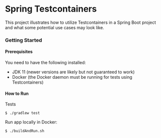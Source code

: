 # Spring Testcontainers

This project illustrates how to utilize Testcontainers in a Spring Boot project
and what some potential use cases may look like.

### Getting Started

#### Prerequisites
You need to have the following installed:
- JDK 11 (newer versions are likely but not guaranteed to work)
- Docker (the Docker daemon must be running for tests using Testcontainers)

#### How to Run

Tests

```
$ ./gradlew test
```

Run app locally in Docker:

```
$ ./buildAndRun.sh
```

